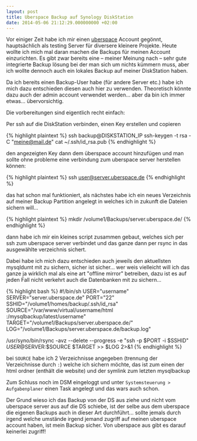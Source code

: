 ```yaml
---
layout: post
title: Uberspace Backup auf Synology DiskStation
date: 2014-05-06 21:12:29.000000000 +02:00
---
```

Vor einiger Zeit habe ich mir einen [uberspace](https://uberspace.de) Account gegönnt, hauptsächlich als testing Server für diversere kleinere Projekte. Heute wollte ich mich mal daran machen die Backups für meinen Account einzurichten. Es gibt zwar bereits eine – meiner Meinung nach – sehr gute integrierte Backup lösung bei der man sich um nichts kümmern muss, aber ich wollte dennoch auch ein lokales Backup auf meiner DiskStation haben.

Da ich bereits einen Backup-User habe (für andere Server etc.) habe ich mich dazu entschieden diesen auch hier zu verwenden. Theoretisch könnte dazu auch der admin account verwendet werden... aber da bin ich immer etwas... übervorsichtig.

Die vorbereitungen sind eigentlich recht einfach:

Per ssh auf die DiskStation verbinden, einen Key erstellen und copieren

{% highlight plaintext %}
ssh backup@DISKSTATION_IP
ssh-keygen -t rsa -C "meine@mail.de"
cat ~/.ssh/id_rsa.pub
{% endhighlight %}

den angezeigten Key dann dem überspace account hinzufügen und man sollte ohne probleme eine verbindung zum uberspace server herstellen können:

{% highlight plaintext %}
ssh user@server.uberspace.de
{% endhighlight %}

das hat schon mal funktioniert, als nächstes habe ich ein neues Verzeichnis auf meiner Backup Partition angelegt in welches ich in zukunft die Dateien sichern will...

{% highlight plaintext %}
mkdir /volume1/Backups/server.uberspace.de/
{% endhighlight %}

dann habe ich mir ein kleines script zusammen gebaut, welches sich per ssh zum uberspace server verbindet und das ganze dann per rsync in das ausgewählte verzeichnis sichert.

Dabei habe ich mich dazu entschieden auch jeweils den aktuellsten mysqldumt mit zu sichern, sicher ist sicher... wer weis vielleicht will ich das ganze ja wirklich mal als eine art "offline mirror" betreiben, dazu ist es auf jeden Fall nicht verkehrt auch die Datenbanken mit zu sichern...

{% highlight bash %}
#!/bin/sh
USER="username"
SERVER="server.uberspace.de"
PORT="22"
SSHID="/volume1/homes/backup/.ssh/id_rsa"
SOURCE="/var/www/virtual/username/html :/mysqlbackup/latest/username"
TARGET="/volume1/Backups/server.uberspace.de/"
LOG="/volume1/Backups/server.uberspace.de/backup.log"

/usr/syno/bin/rsync -avz --delete --progress -e "ssh -p $PORT -i $SSHID" $USER@$SERVER:$SOURCE $TARGET >> $LOG 2>&1
{% endhighlight %}

bei `SOURCE` habe ich 2 Verzeichnisse angegeben (trennung der Verzeichnisse durch `:`) welche ich sichern möchte, das ist zum einen der html ordner (enthält die website) und der symlink zum letzten mysqlbackup

Zum Schluss noch im DSM eingeloggt und unter `Systemsteuerung > Aufgabenplaner` einen Task angelegt und das wars auch schon.

Der Grund wieso ich das Backup von der DS aus ziehe und nicht vom uberspace server aus auf die DS schiebe, ist der selbe aus dem uberspace die eigenen Backups auch in dieser Art durchführt... sollte jemals durch irgend welche umstände irgend jemand zugriff auf meinen uberspace account haben, ist mein Backup sicher. Von uberspace aus gibt es darauf keinerlei zugriff!
